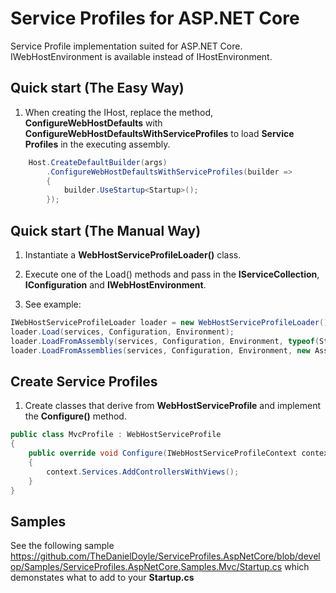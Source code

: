 # Service Profiles for ASP.NET Core

Service Profile implementation suited for ASP.NET Core. IWebHostEnvironment is available instead of IHostEnvironment.

## Quick start (The Easy Way)

1. When creating the IHost, replace the method, __ConfigureWebHostDefaults__ with __ConfigureWebHostDefaultsWithServiceProfiles__ to load __Service Profiles__ in the executing assembly.

````csharp
    Host.CreateDefaultBuilder(args)
        .ConfigureWebHostDefaultsWithServiceProfiles(builder =>
        {
            builder.UseStartup<Startup>();
        });
````

## Quick start (The Manual Way)

1. Instantiate a __WebHostServiceProfileLoader()__ class.

2. Execute one of the Load() methods and pass in the __IServiceCollection__, __IConfiguration__ and __IWebHostEnvironment__.

3. See example:

````csharp
IWebHostServiceProfileLoader loader = new WebHostServiceProfileLoader();
loader.Load(services, Configuration, Environment);
loader.LoadFromAssembly(services, Configuration, Environment, typeof(Startup).Assembly);
loader.LoadFromAssemblies(services, Configuration, Environment, new Assembly[] {typeof(Startup).Assembly});
````

## Create Service Profiles

1. Create classes that derive from __WebHostServiceProfile__ and implement the __Configure()__ method.

````csharp
public class MvcProfile : WebHostServiceProfile
{
    public override void Configure(IWebHostServiceProfileContext context)
    {
        context.Services.AddControllersWithViews();
    }
}
````

## Samples

See the following sample <https://github.com/TheDanielDoyle/ServiceProfiles.AspNetCore/blob/develop/Samples/ServiceProfiles.AspNetCore.Samples.Mvc/Startup.cs> which demonstates what to add to your __Startup.cs__

